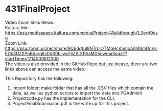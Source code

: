 # 431FinalProject

Video Zoom links Below: <br />
Kaltura link: https://psu.mediaspace.kaltura.com/media/Project+Walkthrough/1_0er49csg <br />
Zoom Link: https://psu.zoom.us/rec/share/9Q6dqful8NTrplOTMqHcKamoAilMGmDnkylEDk3UZXPqBharq8sDdX0b-wcFjiZA.XPAaMD5ewmaSuqzF?startTime=1714009512000 <br />
The [video](https://github.com/shivpvtel/431FinalProject/blob/main/Project%20Walkthrough-2.mp4) is also provided in the GitHub Repo but just incase, there are two links above can access the same video. <br />


This Repository has the following:<br />
  1) Import folder: make folder that has all the .CSV files which contain the data, as well as python scripts to import the data into PGAdmin4<br />
  2) Projectcode.py has the implementation for the CLI.<br />
  3) ProjectFinalSubmission.pdf is the write up for this project.<br />
